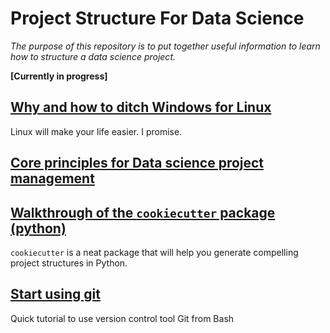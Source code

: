 # Project Structure For Data Science

*The purpose of this repository is to put together useful information to learn how to structure a data science project.*


**[Currently in progress]**

## [Why and how to ditch Windows for Linux](https://github.com/eolecvk/data_science_project_structure/blob/master/1_from_windows_to_linux.Rmd)

Linux will make your life easier. I promise.

## [Core principles for Data science project management](...)


## [Walkthrough of the `cookiecutter` package (python)](https://github.com/eolecvk/data_science_project_structure/blob/master/2_cookiecutter_datascience.Rmd)

`cookiecutter` is a neat package that will help you generate compelling project structures in Python.

## [Start using git](https://github.com/eolecvk/data_science_project_structure/blob/master/3_quick_github_tutorial.Rmd)

Quick tutorial to use version control tool Git from Bash

